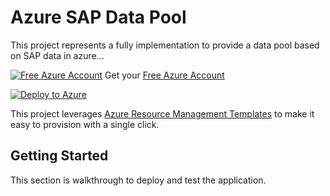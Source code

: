 # Azure SAP Data Pool

This project represents a fully implementation to provide a data pool based on SAP data in azure...

[![Free Azure Account](https://img.shields.io/badge/FREE-Azure-0077ff)](https://jlik.me/gmo) Get your [Free Azure Account](https://jlik.me/gmo)

[![Deploy to Azure](http://azuredeploy.net/deploybutton.png)](https://azuredeploy.net/)

This project leverages [Azure Resource Management Templates](https://docs.microsoft.com/en-us/azure/azure-resource-manager/templates/template-syntax?WT.mc_id=serverless_url_shortener-github-jeliknes) to make it easy to provision with a single click.

## Getting Started

This section is walkthrough to deploy and test the application. 